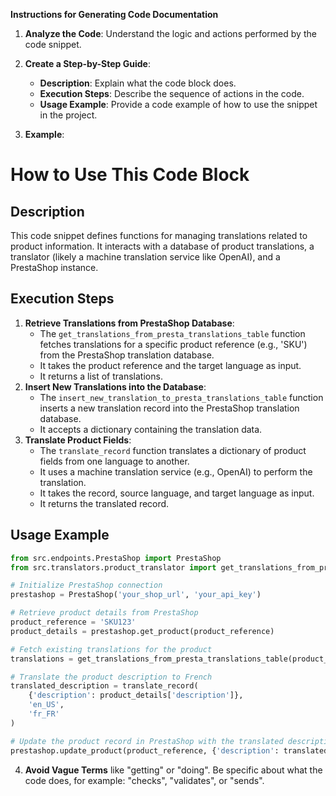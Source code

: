 **Instructions for Generating Code Documentation**

1. **Analyze the Code**: Understand the logic and actions performed by the code snippet.

2. **Create a Step-by-Step Guide**:
    - **Description**: Explain what the code block does.
    - **Execution Steps**: Describe the sequence of actions in the code.
    - **Usage Example**: Provide a code example of how to use the snippet in the project.

3. **Example**:

How to Use This Code Block
=========================================================================================

Description
-------------------------
This code snippet defines functions for managing translations related to product information. It interacts with a database of product translations, a translator (likely a machine translation service like OpenAI), and a PrestaShop instance.

Execution Steps
-------------------------
1. **Retrieve Translations from PrestaShop Database**:
    - The `get_translations_from_presta_translations_table` function fetches translations for a specific product reference (e.g., 'SKU') from the PrestaShop translation database.
    - It takes the product reference and the target language as input.
    - It returns a list of translations.
2. **Insert New Translations into the Database**:
    - The `insert_new_translation_to_presta_translations_table` function inserts a new translation record into the PrestaShop translation database.
    - It accepts a dictionary containing the translation data.
3. **Translate Product Fields**:
    - The `translate_record` function translates a dictionary of product fields from one language to another.
    - It uses a machine translation service (e.g., OpenAI) to perform the translation.
    - It takes the record, source language, and target language as input.
    - It returns the translated record.

Usage Example
-------------------------

```python
from src.endpoints.PrestaShop import PrestaShop
from src.translators.product_translator import get_translations_from_presta_translations_table, translate_record

# Initialize PrestaShop connection
prestashop = PrestaShop('your_shop_url', 'your_api_key')

# Retrieve product details from PrestaShop
product_reference = 'SKU123'
product_details = prestashop.get_product(product_reference)

# Fetch existing translations for the product
translations = get_translations_from_presta_translations_table(product_reference, 'en_US')

# Translate the product description to French
translated_description = translate_record(
    {'description': product_details['description']},
    'en_US',
    'fr_FR'
)

# Update the product record in PrestaShop with the translated description
prestashop.update_product(product_reference, {'description': translated_description['description']})
```

4. **Avoid Vague Terms** like "getting" or "doing". Be specific about what the code does, for example: "checks", "validates", or "sends".